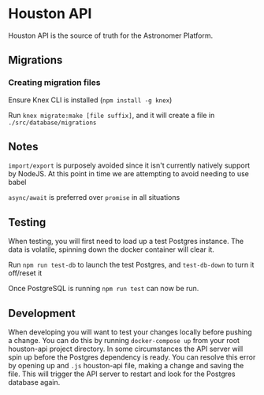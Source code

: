 # Houston API

Houston API is the source of truth for the Astronomer Platform.


## Migrations

### Creating migration files

Ensure Knex CLI is installed (`npm install -g knex`)

Run `knex migrate:make [file suffix]`, and it will create a file in `./src/database/migrations`


## Notes
`import/export` is purposely avoided since it isn't currently natively support by NodeJS.
At this point in time we are attempting to avoid needing to use babel

`async/await` is preferred over `promise` in all situations

## Testing
When testing, you will first need to load up a test Postgres instance.
The data is volatile, spinning down the docker container will clear it.

Run `npm run test-db` to launch the test Postgres, and `test-db-down` to turn it off/reset it

Once PostgreSQL is running `npm run test` can now be run.

## Development
When developing you will want to test your changes locally before pushing a change. You can do this by running `docker-compose up` from your root houston-api project directory. In some circumstances the API server will spin up before the Postgres dependency is ready. You can resolve this error by opening up and `.js` houston-api file, making a change and saving the file. This will trigger the API server to restart and look for the Postgres database again. 
